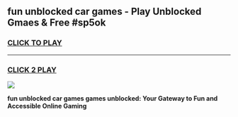 
## fun unblocked car games - Play Unblocked Gmaes & Free #sp5ok
<h3>
<a href="https://premium.freeplayer.one?title=fun_unblocked_car_games&ref=03M">CLICK TO PLAY</a></h3>
<hr>

<h3>
<a href="https://premium.freeplayer.one?title=fun_unblocked_car_games&ref=03M">CLICK 2 PLAY</a>
  
</h3>

<a href="https://premium.freeplayer.one?title=fun_unblocked_car_games&ref=03M"><img src="https://clearcache.store/games.png"></a>


**fun unblocked car games games unblocked: Your Gateway to Fun and Accessible Online Gaming**
